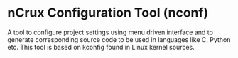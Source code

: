 nCrux Configuration Tool (nconf)
=======================================
A tool to configure project settings using menu driven interface and to
generate corresponding source code to be used in languages like C, Python etc.
This tool is based on kconfig found in Linux kernel sources.

